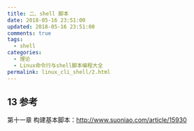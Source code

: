 ```yaml
---
title: 二、shell 脚本
date: 2018-05-16 23:51:00
updated: 2018-05-16 23:51:00
comments: true
tags:
  - shell
categories: 
  - 理论
  - Linux命令行与shell脚本编程大全
permalink: linux_cli_shell/2.html    
---
```


## 13 参考

第十一章 构建基本脚本：http://www.suoniao.com/article/15930
